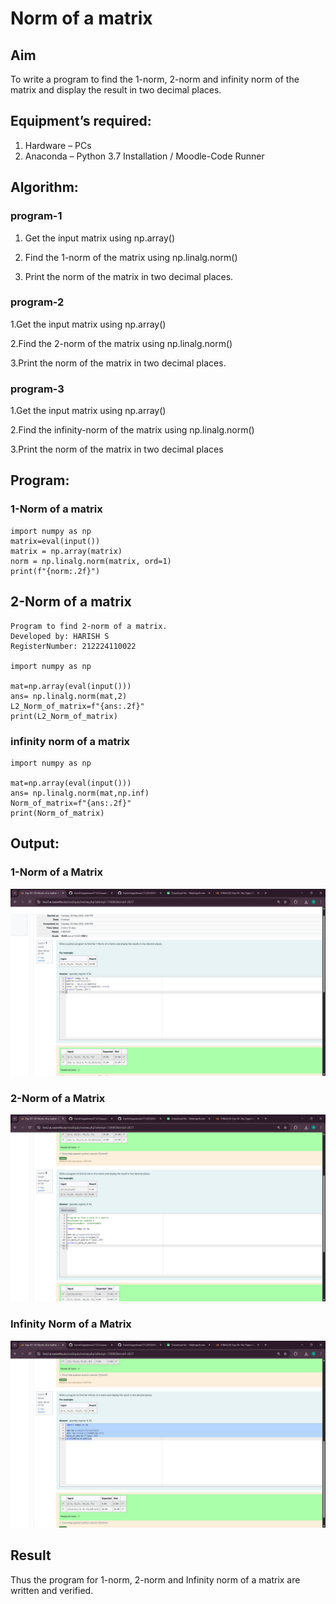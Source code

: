 # Norm of a matrix
## Aim
To write a program to find the 1-norm, 2-norm and infinity norm of the matrix and display the result in two decimal places.
## Equipment’s required:
1.	Hardware – PCs
2.	Anaconda – Python 3.7 Installation / Moodle-Code Runner
## Algorithm:

### program-1
1. Get the input matrix using np.array()

2. Find the 1-norm of the matrix using np.linalg.norm()

3. Print the norm of the matrix in two decimal places.

### program-2
1.Get the input matrix using np.array()

2.Find the 2-norm of the matrix using np.linalg.norm()

3.Print the norm of the matrix in two decimal places.

### program-3
1.Get the input matrix using np.array()

2.Find the infinity-norm of the matrix using np.linalg.norm()

3.Print the norm of the matrix in two decimal places
## Program:

### 1-Norm of a matrix
```
import numpy as np
matrix=eval(input())
matrix = np.array(matrix)
norm = np.linalg.norm(matrix, ord=1)
print(f"{norm:.2f}")
```

## 2-Norm of a matrix
```
Program to find 2-norm of a matrix.
Developed by: HARISH S
RegisterNumber: 212224110022

import numpy as np

mat=np.array(eval(input()))
ans= np.linalg.norm(mat,2)
L2_Norm_of_matrix=f"{ans:.2f}"
print(L2_Norm_of_matrix)
```

### infinity norm of a matrix
```
import numpy as np

mat=np.array(eval(input()))
ans= np.linalg.norm(mat,np.inf)
Norm_of_matrix=f"{ans:.2f}"
print(Norm_of_matrix)
```

## Output:
### 1-Norm of a Matrix
![alt text](<Screenshot 2025-05-21 141824.png>)


### 2-Norm of a Matrix
![alt text](<Screenshot 2025-05-21 141832.png>)

### Infinity Norm of a Matrix
![alt text](<Screenshot 2025-05-21 141843.png>)

## Result
Thus the program for 1-norm, 2-norm and Infinity norm of a matrix are written and verified.

